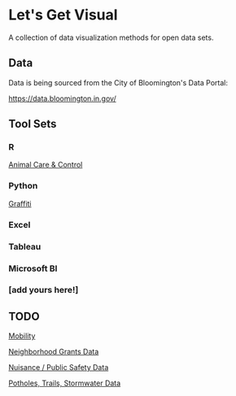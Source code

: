 # Let's Get Visual

A collection of data visualization methods for open data sets. 


## Data

Data is being sourced from the City of Bloomington's Data Portal:

https://data.bloomington.in.gov/


## Tool Sets

### R

[Animal Care & Control](animals/)

### Python

[Graffiti](graffiti/)

### Excel

### Tableau

### Microsoft BI

### [add yours here!]


## TODO

[Mobility](mobility/)

[Neighborhood Grants Data](neighborhoods/)

[Nuisance / Public Safety Data](citations/)

[Potholes, Trails, Stormwater Data](streets/)



